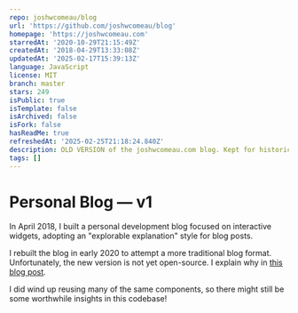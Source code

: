```yaml
---
repo: joshwcomeau/blog
url: 'https://github.com/joshwcomeau/blog'
homepage: 'https://joshwcomeau.com'
starredAt: '2020-10-29T21:15:49Z'
createdAt: '2018-04-29T13:33:08Z'
updatedAt: '2025-02-17T15:39:13Z'
language: JavaScript
license: MIT
branch: master
stars: 249
isPublic: true
isTemplate: false
isArchived: false
isFork: false
hasReadMe: true
refreshedAt: '2025-02-25T21:18:24.840Z'
description: OLD VERSION of the joshwcomeau.com blog. Kept for historical purposes.
tags: []
---
```


# Personal Blog — v1

In April 2018, I built a personal development blog focused on interactive widgets, adopting an "explorable explanation" style for blog posts.

I rebuilt the blog in early 2020 to attempt a more traditional blog format. Unfortunately, the new version is not yet open-source. I explain why in [this blog post](https://www.joshwcomeau.com/blog/why-my-blog-is-closed-source/).

I did wind up reusing many of the same components, so there might still be some worthwhile insights in this codebase!
